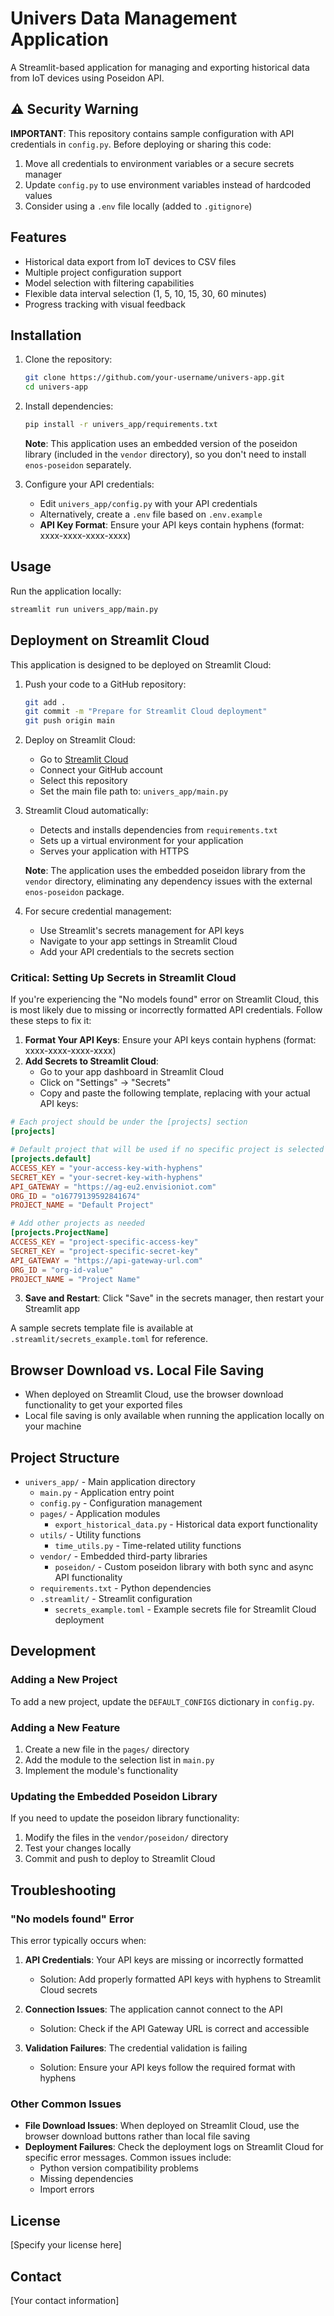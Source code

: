 # Univers Data Management Application

A Streamlit-based application for managing and exporting historical data from IoT devices using Poseidon API.

## ⚠️ Security Warning

**IMPORTANT**: This repository contains sample configuration with API credentials in `config.py`. Before deploying or sharing this code:

1. Move all credentials to environment variables or a secure secrets manager
2. Update `config.py` to use environment variables instead of hardcoded values
3. Consider using a `.env` file locally (added to `.gitignore`)

## Features

- Historical data export from IoT devices to CSV files
- Multiple project configuration support
- Model selection with filtering capabilities
- Flexible data interval selection (1, 5, 10, 15, 30, 60 minutes)
- Progress tracking with visual feedback

## Installation

1. Clone the repository:
   ```bash
   git clone https://github.com/your-username/univers-app.git
   cd univers-app
   ```

2. Install dependencies:
   ```bash
   pip install -r univers_app/requirements.txt
   ```

   **Note**: This application uses an embedded version of the poseidon library (included in the `vendor` directory), so you don't need to install `enos-poseidon` separately.

3. Configure your API credentials:
   - Edit `univers_app/config.py` with your API credentials
   - Alternatively, create a `.env` file based on `.env.example`
   - **API Key Format**: Ensure your API keys contain hyphens (format: xxxx-xxxx-xxxx-xxxx)

## Usage

Run the application locally:
```bash
streamlit run univers_app/main.py
```

## Deployment on Streamlit Cloud

This application is designed to be deployed on Streamlit Cloud:

1. Push your code to a GitHub repository:
   ```bash
   git add .
   git commit -m "Prepare for Streamlit Cloud deployment"
   git push origin main
   ```

2. Deploy on Streamlit Cloud:
   - Go to [Streamlit Cloud](https://share.streamlit.io/)
   - Connect your GitHub account
   - Select this repository
   - Set the main file path to: `univers_app/main.py`

3. Streamlit Cloud automatically:
   - Detects and installs dependencies from `requirements.txt`
   - Sets up a virtual environment for your application
   - Serves your application with HTTPS

   **Note**: The application uses the embedded poseidon library from the `vendor` directory, eliminating any dependency issues with the external `enos-poseidon` package.

4. For secure credential management:
   - Use Streamlit's secrets management for API keys
   - Navigate to your app settings in Streamlit Cloud
   - Add your API credentials to the secrets section

### Critical: Setting Up Secrets in Streamlit Cloud

If you're experiencing the "No models found" error on Streamlit Cloud, this is most likely due to missing or incorrectly formatted API credentials. Follow these steps to fix it:

1. **Format Your API Keys**: Ensure your API keys contain hyphens (format: xxxx-xxxx-xxxx-xxxx)
2. **Add Secrets to Streamlit Cloud**:
   - Go to your app dashboard in Streamlit Cloud
   - Click on "Settings" → "Secrets"
   - Copy and paste the following template, replacing with your actual API keys:

```toml
# Each project should be under the [projects] section
[projects]

# Default project that will be used if no specific project is selected
[projects.default]
ACCESS_KEY = "your-access-key-with-hyphens"
SECRET_KEY = "your-secret-key-with-hyphens"
API_GATEWAY = "https://ag-eu2.envisioniot.com"
ORG_ID = "o16779139592841674"
PROJECT_NAME = "Default Project"

# Add other projects as needed
[projects.ProjectName]
ACCESS_KEY = "project-specific-access-key"
SECRET_KEY = "project-specific-secret-key"
API_GATEWAY = "https://api-gateway-url.com"
ORG_ID = "org-id-value"
PROJECT_NAME = "Project Name"
```

3. **Save and Restart**: Click "Save" in the secrets manager, then restart your Streamlit app

A sample secrets template file is available at `.streamlit/secrets_example.toml` for reference.

## Browser Download vs. Local File Saving

- When deployed on Streamlit Cloud, use the browser download functionality to get your exported files
- Local file saving is only available when running the application locally on your machine

## Project Structure

- `univers_app/` - Main application directory
  - `main.py` - Application entry point
  - `config.py` - Configuration management
  - `pages/` - Application modules
    - `export_historical_data.py` - Historical data export functionality
  - `utils/` - Utility functions
    - `time_utils.py` - Time-related utility functions
  - `vendor/` - Embedded third-party libraries
    - `poseidon/` - Custom poseidon library with both sync and async API functionality
  - `requirements.txt` - Python dependencies
  - `.streamlit/` - Streamlit configuration
     - `secrets_example.toml` - Example secrets file for Streamlit Cloud deployment

## Development

### Adding a New Project

To add a new project, update the `DEFAULT_CONFIGS` dictionary in `config.py`.

### Adding a New Feature

1. Create a new file in the `pages/` directory
2. Add the module to the selection list in `main.py`
3. Implement the module's functionality

### Updating the Embedded Poseidon Library

If you need to update the poseidon library functionality:

1. Modify the files in the `vendor/poseidon/` directory
2. Test your changes locally
3. Commit and push to deploy to Streamlit Cloud

## Troubleshooting

### "No models found" Error

This error typically occurs when:

1. **API Credentials**: Your API keys are missing or incorrectly formatted
   - Solution: Add properly formatted API keys with hyphens to Streamlit Cloud secrets

2. **Connection Issues**: The application cannot connect to the API
   - Solution: Check if the API Gateway URL is correct and accessible

3. **Validation Failures**: The credential validation is failing
   - Solution: Ensure your API keys follow the required format with hyphens

### Other Common Issues

- **File Download Issues**: When deployed on Streamlit Cloud, use the browser download buttons rather than local file saving
- **Deployment Failures**: Check the deployment logs on Streamlit Cloud for specific error messages. Common issues include:
  - Python version compatibility problems
  - Missing dependencies
  - Import errors

## License

[Specify your license here]

## Contact

[Your contact information] 